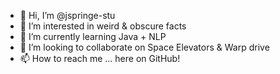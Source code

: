 - 👋 Hi, I’m @jspringe-stu
- 👀 I’m interested in weird & obscure facts
- 🌱 I’m currently learning Java + NLP 
- 💞️ I’m looking to collaborate on Space Elevators & Warp drive
- 📫 How to reach me ... here on GitHub!

<!---
jspringe-stu/jspringe-stu is a ✨ special ✨ repository because its `README.md` (this file) appears on your GitHub profile.
You can click the Preview link to take a look at your changes.
--->

